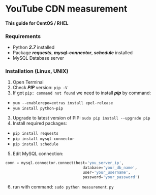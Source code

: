 # YouTube CDN measurement
#### This guide for CentOS / RHEL

### Requirements
- Python ***2.7*** installed
- Package ***requests***, ***mysql-connector***, ***schedule*** installed
- MySQL Database server

### Installation (Linux, UNIX)
1. Open Terminal
2. Check ***PIP*** version: ```pip -V```
3. If got ```pip: command not found``` we need to install ***pip*** by command:
- ```yum --enablerepo=extras install epel-release```
- ```yum install python-pip```
3. Upgrade to latest version of PIP: ```sudo pip install --upgrade pip```
4. Install required packages: 
  - ```pip install requests```
  - ```pip install mysql-connector```
  - ```pip install schedule```
5. Edit MySQL connection:
```python
conn = mysql.connector.connect(host='you_server_ip',
	                              database='your_db_name',
	                              user='your_username',
	                              password='your_password')
```
6. run with command: ```sudo python measurement.py```
  
